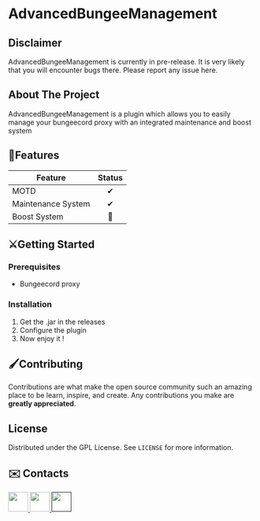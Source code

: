 # AdvancedBungeeManagement

## Disclaimer
AdvancedBungeeManagement is currently in pre-release. It is very likely that you will encounter bugs there. Please report any issue here.

## About The Project
AdvancedBungeeManagement is a plugin which allows you to easily manage your bungeecord proxy with an integrated maintenance and boost system


## 🔌Features
| Feature | Status | 
| --- | :-: |
| MOTD | ✔ |
| Maintenance System | ✔ |
| Boost System | 🔨 |

## ⚔️Getting Started


### Prerequisites

* Bungeecord proxy

### Installation

1. Get the .jar in the releases
3. Configure the plugin
4. Now enjoy it !

## 🖌Contributing

Contributions are what make the open source community such an amazing place to be learn, inspire, and create. Any contributions you make are **greatly appreciated**.

## License

Distributed under the GPL License. See `LICENSE` for more information.

## ✉️ Contacts
<a href="https://twitter.com/TopeEstPasLa"><img height="40" src="https://img.shields.io/badge/Twitter-1DA1F2?style=for-the-badge&logo=twitter&logoColor=white">
<a href="mailto:contact.tope95@gmail.com"><img height="40" src="https://img.shields.io/badge/Gmail-D14836?style=for-the-badge&logo=gmail&logoColor=white">
<a href=""><img height="40" src="https://discord.c99.nl/widget/theme-3/424290757445419009.png">
